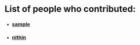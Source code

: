 # List of people who contributed: 
- ### [sample](intros/sample.md)
- ### [nithin](intros/nithin.md)
